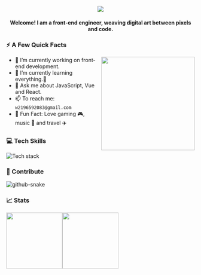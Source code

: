 <p align="center">
  <img src="https://capsule-render.vercel.app/api?text=Hi,%20I'm%20king3!🕹️&animation=fadeIn&type=venom&color=gradient&fontColor=1F2328&height=100"/>
</p>

<h4 align="center" >Welcome! I am a front-end engineer, weaving digital art between pixels and code.</h4>

### ⚡️ A Few Quick Facts 
<img align= "right" id="user-content-mycat" width= "250" src= "https://pa1.narvii.com/6580/8098c6e9207376889eeb0532d9f5a0723c4d73f5_hq.gif"/>

- 🔭 I’m currently working on front-end development.
- 🌱 I’m currently learning everything.🤣
- 💬 Ask me about JavaScript, Vue and React.
- 📫 To reach me: `w2196592083@gmail.com`
- 🤪 Fun Fact: Love gaming 🎮, music 🎵 and travel ✈️

### 💻 Tech Skills

![Tech stack](https://skillicons.dev/icons?i=html,css,js,ts,react,vue,nextjs,nuxtjs,nodejs,vite,webpack,rollup,babel,git,github,pnpm,yarn,sass,less,jest,vitest,tauri,electron,mysql,vscode,notion,vercel,ps,powershell,md)

### 🚀 Contribute

<picture align="center">
  <source media="(prefers-color-scheme: dark)" srcset="https://ghfast.top/https://raw.githubusercontent.com/coderking3/coderking3/output/contribution-snake-dark.svg" />
  <source media="(prefers-color-scheme: light)" srcset="https://ghfast.top/https://raw.githubusercontent.com/coderking3/coderking3/output/contribution-snake.svg" />
  <img alt="github-snake" src="https://ghfast.top/https://raw.githubusercontent.com/coderking3/coderking3/output/contribution-snake.svg" />
</picture>

### 📈 Stats

<img style="height: 150px;" src="https://github-readme-stats.vercel.app/api?username=coderking3&hide_title=true&hide_border=true&show_icons=true&include_all_commits=true&line_height=21&bg_color=0,EC6C6C,FFD479,FFFC79,73FA79&theme=graywhite" /><img style="height: 150px;" src="https://github-readme-stats.vercel.app/api/top-langs/?username=coderking3&hide_title=true&hide_border=true&layout=compact&bg_color=0,73FA79,73FDFF,D783FF&theme=graywhite&locale=cn" />
